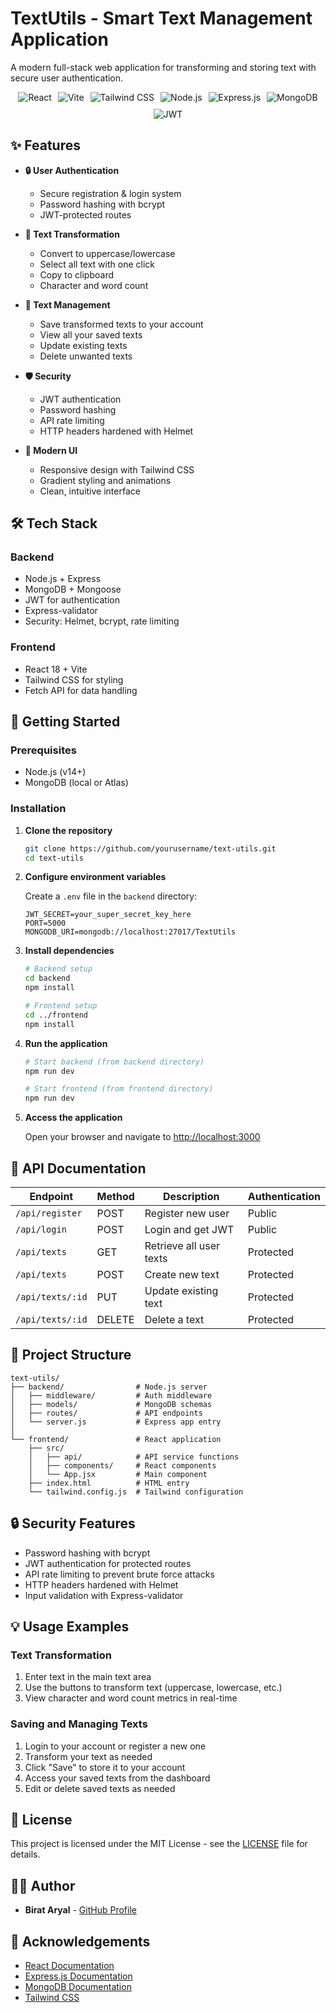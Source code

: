 # TextUtils - Smart Text Management Application

A modern full-stack web application for transforming and storing text with secure user authentication.

<div align="center">
  <div style="display: flex; flex-wrap: wrap; gap: 10px; justify-content: center;">
    <img src="https://img.shields.io/badge/React-61DAFB?style=for-the-badge&logo=react&logoColor=black" alt="React" />
    <img src="https://img.shields.io/badge/Vite-646CFF?style=for-the-badge&logo=vite&logoColor=white" alt="Vite" />
    <img src="https://img.shields.io/badge/Tailwind_CSS-38B2AC?style=for-the-badge&logo=tailwind-css&logoColor=white" alt="Tailwind CSS" />
    <img src="https://img.shields.io/badge/Node.js-339933?style=for-the-badge&logo=nodedotjs&logoColor=white" alt="Node.js" />
    <img src="https://img.shields.io/badge/Express-000000?style=for-the-badge&logo=express&logoColor=white" alt="Express.js" />
    <img src="https://img.shields.io/badge/MongoDB-47A248?style=for-the-badge&logo=mongodb&logoColor=white" alt="MongoDB" />
    <img src="https://img.shields.io/badge/JWT-000000?style=for-the-badge&logo=JSON%20web%20tokens&logoColor=white" alt="JWT" />
  </div>
</div>

## ✨ Features

- **🔒 User Authentication**
  - Secure registration & login system
  - Password hashing with bcrypt
  - JWT-protected routes

- **📝 Text Transformation**
  - Convert to uppercase/lowercase
  - Select all text with one click
  - Copy to clipboard
  - Character and word count

- **💾 Text Management**
  - Save transformed texts to your account
  - View all your saved texts
  - Update existing texts
  - Delete unwanted texts

- **🛡️ Security**
  - JWT authentication
  - Password hashing
  - API rate limiting
  - HTTP headers hardened with Helmet

- **🎨 Modern UI**
  - Responsive design with Tailwind CSS
  - Gradient styling and animations
  - Clean, intuitive interface

## 🛠️ Tech Stack

### Backend
- Node.js + Express
- MongoDB + Mongoose
- JWT for authentication
- Express-validator
- Security: Helmet, bcrypt, rate limiting

### Frontend
- React 18 + Vite
- Tailwind CSS for styling
- Fetch API for data handling

## 🚀 Getting Started

### Prerequisites
- Node.js (v14+)
- MongoDB (local or Atlas)

### Installation

1. **Clone the repository**
   ```bash
   git clone https://github.com/yourusername/text-utils.git
   cd text-utils
   ```

2. **Configure environment variables**
   
   Create a `.env` file in the `backend` directory:
   ```
   JWT_SECRET=your_super_secret_key_here
   PORT=5000
   MONGODB_URI=mongodb://localhost:27017/TextUtils
   ```

3. **Install dependencies**
   ```bash
   # Backend setup
   cd backend
   npm install
   
   # Frontend setup
   cd ../frontend
   npm install
   ```

4. **Run the application**
   ```bash
   # Start backend (from backend directory)
   npm run dev
   
   # Start frontend (from frontend directory)
   npm run dev
   ```

5. **Access the application**
   
   Open your browser and navigate to [http://localhost:3000](http://localhost:3000)

## 📡 API Documentation

| Endpoint | Method | Description | Authentication |
|----------|--------|-------------|----------------|
| `/api/register` | POST | Register new user | Public |
| `/api/login` | POST | Login and get JWT | Public |
| `/api/texts` | GET | Retrieve all user texts | Protected |
| `/api/texts` | POST | Create new text | Protected |
| `/api/texts/:id` | PUT | Update existing text | Protected |
| `/api/texts/:id` | DELETE | Delete a text | Protected |

## 📁 Project Structure

```
text-utils/
├── backend/                # Node.js server
│   ├── middleware/         # Auth middleware
│   ├── models/             # MongoDB schemas
│   ├── routes/             # API endpoints
│   └── server.js           # Express app entry
│
└── frontend/               # React application
    ├── src/
    │   ├── api/            # API service functions
    │   ├── components/     # React components
    │   └── App.jsx         # Main component
    ├── index.html          # HTML entry
    └── tailwind.config.js  # Tailwind configuration
```

## 🔒 Security Features

- Password hashing with bcrypt
- JWT authentication for protected routes
- API rate limiting to prevent brute force attacks
- HTTP headers hardened with Helmet
- Input validation with Express-validator

## 💡 Usage Examples

### Text Transformation
1. Enter text in the main text area
2. Use the buttons to transform text (uppercase, lowercase, etc.)
3. View character and word count metrics in real-time

### Saving and Managing Texts
1. Login to your account or register a new one
2. Transform your text as needed
3. Click "Save" to store it to your account
4. Access your saved texts from the dashboard
5. Edit or delete saved texts as needed

## 📜 License

This project is licensed under the MIT License - see the [LICENSE](LICENSE) file for details.

## 👨‍💻 Author

- **Birat Aryal** - [GitHub Profile](https://github.com/aryalbirat)

## 🙏 Acknowledgements

- [React Documentation](https://reactjs.org/)
- [Express.js Documentation](https://expressjs.com/)
- [MongoDB Documentation](https://docs.mongodb.com/)
- [Tailwind CSS](https://tailwindcss.com/)
  
